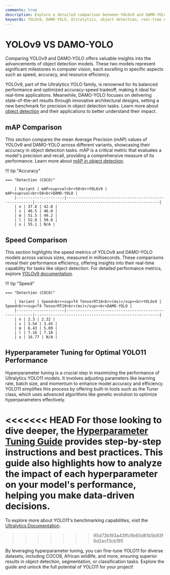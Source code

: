 ```yaml
---
comments: true
description: Explore a detailed comparison between YOLOv9 and DAMO-YOLO, two leading models in real-time object detection. Discover their performance, efficiency, and applications in cutting-edge computer vision and edge AI.
keywords: YOLOv9, DAMO-YOLO, Ultralytics, object detection, real-time AI, edge AI, computer vision, model comparison
---
```


# YOLOv9 VS DAMO-YOLO

Comparing YOLOv9 and DAMO-YOLO offers valuable insights into the advancements of object detection models. These two models represent significant milestones in computer vision, each excelling in specific aspects such as speed, accuracy, and resource efficiency.

YOLOv9, part of the Ultralytics YOLO family, is renowned for its balanced performance and optimized accuracy-speed tradeoff, making it ideal for real-time applications. Meanwhile, DAMO-YOLO focuses on delivering state-of-the-art results through innovative architectural designs, setting a new benchmark for precision in object detection tasks. Learn more about [object detection](https://www.ultralytics.com/glossary/object-detection) and their applications to better understand their impact.

## mAP Comparison

This section compares the mean Average Precision (mAP) values of YOLOv9 and DAMO-YOLO across different variants, showcasing their accuracy in object detection tasks. mAP is a critical metric that evaluates a model's precision and recall, providing a comprehensive measure of its performance. Learn more about [mAP in object detection](https://www.ultralytics.com/glossary/mean-average-precision-map).

!!! tip "Accuracy"

    === "Detection (COCO)"

    	| Variant | mAP<sup>val<br>50<br>YOLOv9 | mAP<sup>val<br>50<br>DAMO-YOLO |
    	|---------------------|-------------------------------------------------------|-------------------------------------------------------|
    	| n | 37.8 | 42.0 |
    	| s | 46.5 | 46.0 |
    	| m | 51.5 | 49.2 |
    	| l | 52.8 | 50.8 |
    	| x | 55.1 | N/A |

## Speed Comparison

This section highlights the speed metrics of YOLOv9 and DAMO-YOLO models across various sizes, measured in milliseconds. These comparisons reveal their performance efficiency, offering insights into their real-time capability for tasks like object detection. For detailed performance metrics, explore [YOLOv9 documentation](https://docs.ultralytics.com/models/yolov9/).

!!! tip "Speed"

    === "Detection (COCO)"

    	| Variant | Speed<br><sup>T4 TensorRT10<br>(ms)</sup><br>YOLOv9 | Speed<br><sup>T4 TensorRT10<br>(ms)</sup><br>DAMO-YOLO |
    	|---------------------|-------------------------------------------------------|-------------------------------------------------------|
    	| n | 2.3 | 2.32 |
    	| s | 3.54 | 3.45 |
    	| m | 6.43 | 5.09 |
    	| l | 7.16 | 7.18 |
    	| x | 16.77 | N/A |

## Hyperparameter Tuning for Optimal YOLO11 Performance

Hyperparameter tuning is a crucial step in maximizing the performance of Ultralytics YOLO11 models. It involves adjusting parameters like learning rate, batch size, and momentum to enhance model accuracy and efficiency. YOLO11 simplifies this process by offering built-in tools such as the Tuner class, which uses advanced algorithms like genetic evolution to optimize hyperparameters effectively.

<<<<<<< HEAD
For those looking to dive deeper, the [Hyperparameter Tuning Guide](https://docs.ultralytics.com/guides/hyperparameter-tuning/) provides step-by-step instructions and best practices. This guide also highlights how to analyze the impact of each hyperparameter on your model's performance, helping you make data-driven decisions.
=======
To explore more about YOLO11's benchmarking capabilities, visit the [Ultralytics Documentation](https://docs.ultralytics.com/guides/).

> > > > > > > 95d73b193a43ffc9b65d81b5b93f6d2acf3cb195

By leveraging hyperparameter tuning, you can fine-tune YOLO11 for diverse datasets, including COCO8, African wildlife, and more, ensuring superior results in object detection, segmentation, or classification tasks. Explore the guide and unlock the full potential of YOLO11 for your project!
